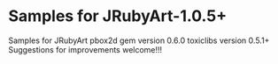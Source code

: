 # Samples for JRubyArt-1.0.5+
Samples for JRubyArt
pbox2d gem version 0.6.0
toxiclibs version 0.5.1+
Suggestions for improvements welcome!!!
